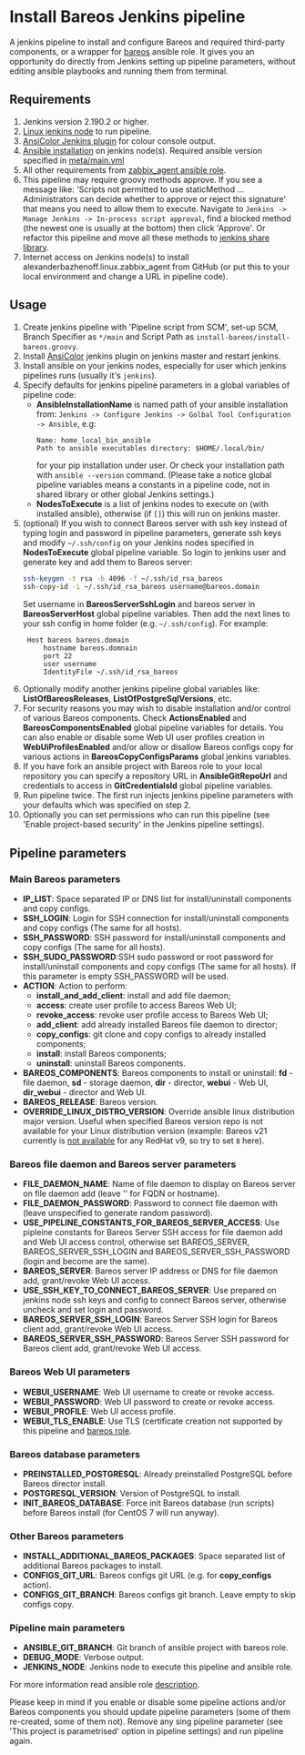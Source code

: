 # Install Bareos Jenkins pipeline

A jenkins pipeline to install and configure Bareos and required third-party components, or a wrapper for
[bareos](https://github.com/alexanderbazhenoff/ansible-collection-linux/tree/main/roles/bareos)
ansible role. It gives you an opportunity do directly from Jenkins setting up pipeline parameters, without editing
ansible playbooks and running them from terminal.

## Requirements
1. Jenkins version 2.190.2 or higher.
2. [Linux jenkins node](https://www.jenkins.io/doc/book/installing/linux/) to run pipeline.
3. [AnsiColor Jenkins plugin](https://plugins.jenkins.io/ansicolor/) for colour console output.
4. [Ansible installation](https://docs.ansible.com/ansible/latest/installation_guide/intro_installation.html) on
   jenkins node(s). Required ansible version specified in
   [meta/main.yml](https://github.com/alexanderbazhenoff/ansible-collection-linux/blob/main/roles/bareos/meta/main.yml)
5. All other requirements from
   [zabbix_agent ansible role](https://github.com/alexanderbazhenoff/ansible-collection-linux/tree/main/roles/bareos#requirements).
6. This pipeline may require groovy methods approve. If you see a message like:
   'Scripts not permitted to use staticMethod ... Administrators can decide whether to approve or reject this signature'
   that means you need to allow them to execute. Navigate to `Jenkins -> Manage Jenkins -> In-process script
   approval`, find a blocked method (the newest one is usually at the bottom) then click 'Approve'. Or refactor this
   pipeline and move all these methods to
   [jenkins share library](https://www.jenkins.io/doc/book/pipeline/shared-libraries/).
7. Internet access on Jenkins node(s) to install alexanderbazhenoff.linux.zabbix_agent from GitHub (or put this to your
   local environment and change a URL in pipeline code).

## Usage
1. Create jenkins pipeline with 'Pipeline script from SCM', set-up SCM, Branch Specifier as `*/main` and Script Path as
   `install-bareos/install-bareos.groovy`.
2. Install [AnsiColor](https://plugins.jenkins.io/ansicolor/) jenkins plugin on jenkins master and restart jenkins.
3. Install ansible on your jenkins nodes, especially for user which jenkins pipelines runs (usually it's `jenkins`).
4. Specify defaults for jenkins pipeline parameters in a global variables of pipeline code:
    - **AnsibleInstallationName** is named path of your ansible installation from:
      `Jenkins -> Configure Jenkins -> Golbal Tool Configuration -> Ansible`, e.g:
      ```
      Name: home_local_bin_ansible
      Path to ansible executables directory: $HOME/.local/bin/
      ```
      for your pip installation under user. Or check your installation path with `ansible --version` command.
      (Please take a notice global pipeline variables means a constants in a pipeline code, not in shared library or
      other global Jenkins settings.)
    - **NodesToExecute** is a list of jenkins nodes to execute on (with installed ansible), otherwise (if `[]`) this
      will run on jenkins master.
5. (optional) If you wish to connect Bareos server with ssh key instead of typing login and password in pipeline
   parameters, generate ssh keys and modify `~/.ssh/config` on your Jenkins nodes specified in **NodesToExecute**
   global pipeline variable. So login to jenkins user and generate key and add them to Bareos server:
   ```bash
   ssh-keygen -t rsa -b 4096 -f ~/.ssh/id_rsa_bareos
   ssh-copy-id -i ~/.ssh/id_rsa_bareos username@bareos.domain
   ```
   Set username in **BareosServerSshLogin** and bareos server in **BareosServerHost** global pipeline variables. 
   Then add the next lines to your ssh config in home folder (e.g. `~/.ssh/config`). For example:
   ```text
    Host bareos bareos.domain
        hostname bareos.domnain
        port 22
        user username
        IdentityFile ~/.ssh/id_rsa_bareos
   ```
6. Optionally modify another jenkins pipeline global variables like: **ListOfBareosReleases**,
   **ListOfPostgreSqlVersions**, etc.
7. For security reasons you may wish to disable installation and/or control of various Bareos components. Check
   **ActionsEnabled** and **BareosComponentsEnabled** global pipeline variables for details. You can also enable or
   disable some Web UI user profiles creation in **WebUiProfilesEnabled** and/or allow or disallow Bareos configs
   copy for various actions in **BareosCopyConfigsParams** global jenkins variables.
8. If you have fork an ansible project with Bareos role to your local repository you can specify a repository URL in
   **AnsibleGitRepoUrl** and credentials to access in **GitCredentialsId** global pipeline variables.
9. Run pipeline twice. The first run injects jenkins pipeline parameters with your defaults which was specified on
   step 2.
10. Optionally you can set permissions who can run this pipeline (see 'Enable project-based security' in the Jenkins
    pipeline settings).

## Pipeline parameters

### Main Bareos parameters
- **IP_LIST**: Space separated IP or DNS list for install/uninstall components and copy configs.
- **SSH_LOGIN**: Login for SSH connection for install/uninstall components and copy configs (The same for all hosts).
- **SSH_PASSWORD**: SSH password for install/uninstall components and copy configs (The same for all hosts).
- **SSH_SUDO_PASSWORD**:SSH sudo password or root password for install/uninstall components and copy configs (The same
  for all hosts). If this parameter is empty SSH_PASSWORD will be used.
- **ACTION**: Action to perform:
  - **install_and_add_client**: install and add file daemon;
  - **access**: create user profile to access Bareos Web UI;
  - **revoke_access**: revoke user profile access to Bareos Web UI;
  - **add_client**: add already installed Bareos file daemon to director;
  - **copy_configs**: git clone and copy configs to already installed components;
  - **install**: install Bareos components;
  - **uninstall**: uninstall Bareos components.
- **BAREOS_COMPONENTS**: Bareos components to install or uninstall: **fd** - file daemon, **sd** - storage daemon,
  **dir** - director, **webui** - Web UI, **dir_webui** - director and Web UI.
- **BAREOS_RELEASE**: Bareos version.
- **OVERRIDE_LINUX_DISTRO_VERSION**: Override ansible linux distribution major version. Useful when specified Bareos
version repo is not available for your Linux distribution version (example: Bareos v21 currently is
[not available](https://download.bareos.org/bareos/release/21/) for any RedHat v9, so try to set `8` here).

### Bareos file daemon and Bareos server parameters
- **FILE_DAEMON_NAME**: Name of file daemon to display on Bareos server on file daemon add (leave '' for FQDN or
  hostname).
- **FILE_DAEMON_PASSWORD**: Password to connect file daemon with (leave unspecified to generate random password).
- **USE_PIPELINE_CONSTANTS_FOR_BAREOS_SERVER_ACCESS**: Use pipleine constants for Bareos Server SSH access for file
  daemon add and Web UI access control, otherwise set BAREOS_SERVER, BAREOS_SERVER_SSH_LOGIN and
  BAREOS_SERVER_SSH_PASSWORD (login and become are the same).
- **BAREOS_SERVER**: Bareos server IP address or DNS for file daemon add, grant/revoke Web UI access.
- **USE_SSH_KEY_TO_CONNECT_BAREOS_SERVER**: Use prepared on jenkins node ssh keys and config to connect Bareos server,
  otherwise uncheck and set login and password.
- **BAREOS_SERVER_SSH_LOGIN**: Bareos Server SSH login for Bareos client add, grant/revoke Web UI access.
- **BAREOS_SERVER_SSH_PASSWORD**: Bareos Server SSH password for Bareos client add, grant/revoke Web UI access.

### Bareos Web UI parameters
- **WEBUI_USERNAME**: Web UI username to create or revoke access.
- **WEBUI_PASSWORD**: Web UI password to create or revoke access.
- **WEBUI_PROFILE**: Web UI access profile.
- **WEBUI_TLS_ENABLE**: Use TLS (certificate creation not supported by this pipeline and
[bareos role](https://github.com/alexanderbazhenoff/ansible-collection-linux/tree/main/roles/bareos).

### Bareos database parameters
- **PREINSTALLED_POSTGRESQL**: Already preinstalled PostgreSQL before Bareos director install.
- **POSTGRESQL_VERSION**: Version of PostgreSQL to install.
- **INIT_BAREOS_DATABASE**: Force init Bareos database (run scripts) before Bareos install (for CentOS 7 will run
  anyway).

### Other Bareos parameters
- **INSTALL_ADDITIONAL_BAREOS_PACKAGES**: Space separated list of additional Bareos packages to install.
- **CONFIGS_GIT_URL**: Bareos configs git URL (e.g. for **copy_configs** action).
- **CONFIGS_GIT_BRANCH**: Bareos configs git branch. Leave empty to skip configs copy.

### Pipeline main parameters
- **ANSIBLE_GIT_BRANCH**: Git branch of ansible project with bareos role.
- **DEBUG_MODE**: Verbose output.
- **JENKINS_NODE**: Jenkins node to execute this pipeline and ansible role.

For more information read ansible role
[description](https://github.com/alexanderbazhenoff/ansible-collection-linux/tree/main/roles/bareos).

Please keep in mind if you enable or disable some pipeline actions and/or Bareos components you should update
pipeline parameters (some of them re-created, some of them not). Remove any sing pipeline parameter (see 'This
project is parametrised' option in pipeline settings) and run pipeline again.
